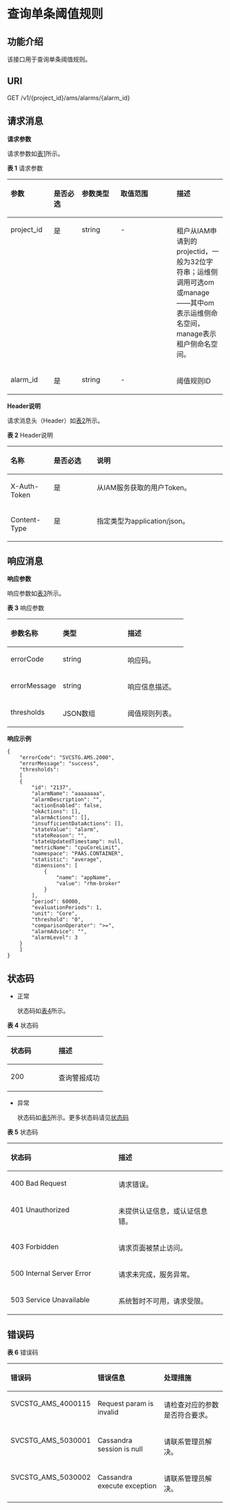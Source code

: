 # 查询单条阈值规则<a name="ZH-CN_TOPIC_0096010432"></a>

## 功能介绍<a name="section51399305"></a>

该接口用于查询单条阈值规则。

## URI<a name="section59940568"></a>

GET /v1/\{project\_id\}/ams/alarms/\{alarm\_id\}

## 请求消息<a name="section2594204"></a>

**请求参数**

请求参数如[表1](#d0e3305)所示。

**表 1**  请求参数

<a name="d0e3305"></a>
<table><thead align="left"><tr id="row19042640"><th class="cellrowborder" valign="top" width="20%" id="mcps1.2.6.1.1"><p id="p66058841"><a name="p66058841"></a><a name="p66058841"></a>参数</p>
</th>
<th class="cellrowborder" valign="top" width="13%" id="mcps1.2.6.1.2"><p id="p49165866"><a name="p49165866"></a><a name="p49165866"></a>是否必选</p>
</th>
<th class="cellrowborder" valign="top" width="18%" id="mcps1.2.6.1.3"><p id="p23012204"><a name="p23012204"></a><a name="p23012204"></a>参数类型</p>
</th>
<th class="cellrowborder" valign="top" width="26%" id="mcps1.2.6.1.4"><p id="p52049222"><a name="p52049222"></a><a name="p52049222"></a>取值范围</p>
</th>
<th class="cellrowborder" valign="top" width="23%" id="mcps1.2.6.1.5"><p id="p55237473"><a name="p55237473"></a><a name="p55237473"></a>描述</p>
</th>
</tr>
</thead>
<tbody><tr id="row45050341"><td class="cellrowborder" valign="top" width="20%" headers="mcps1.2.6.1.1 "><p id="p25198968"><a name="p25198968"></a><a name="p25198968"></a>project_id</p>
</td>
<td class="cellrowborder" valign="top" width="13%" headers="mcps1.2.6.1.2 "><p id="p27850565"><a name="p27850565"></a><a name="p27850565"></a>是</p>
</td>
<td class="cellrowborder" valign="top" width="18%" headers="mcps1.2.6.1.3 "><p id="p41303282"><a name="p41303282"></a><a name="p41303282"></a>string</p>
</td>
<td class="cellrowborder" valign="top" width="26%" headers="mcps1.2.6.1.4 "><p id="p57231527"><a name="p57231527"></a><a name="p57231527"></a>-</p>
</td>
<td class="cellrowborder" valign="top" width="23%" headers="mcps1.2.6.1.5 "><p id="p5242125"><a name="p5242125"></a><a name="p5242125"></a>租户从IAM申请到的projectid，一般为32位字符串；运维侧调用可选om或manage——其中om表示运维侧命名空间，manage表示租户侧命名空间。</p>
</td>
</tr>
<tr id="row47179130"><td class="cellrowborder" valign="top" width="20%" headers="mcps1.2.6.1.1 "><p id="p63413163"><a name="p63413163"></a><a name="p63413163"></a>alarm_id</p>
</td>
<td class="cellrowborder" valign="top" width="13%" headers="mcps1.2.6.1.2 "><p id="p36192610"><a name="p36192610"></a><a name="p36192610"></a>是</p>
</td>
<td class="cellrowborder" valign="top" width="18%" headers="mcps1.2.6.1.3 "><p id="p45920260"><a name="p45920260"></a><a name="p45920260"></a>string</p>
</td>
<td class="cellrowborder" valign="top" width="26%" headers="mcps1.2.6.1.4 "><p id="p28553595"><a name="p28553595"></a><a name="p28553595"></a>-</p>
</td>
<td class="cellrowborder" valign="top" width="23%" headers="mcps1.2.6.1.5 "><p id="p31139887"><a name="p31139887"></a><a name="p31139887"></a>阈值规则ID</p>
</td>
</tr>
</tbody>
</table>

**Header说明**

请求消息头（Header）如[表2](#table17428844137)所示。

**表 2**  Header说明

<a name="table17428844137"></a>
<table><thead align="left"><tr id="row1542824171318"><th class="cellrowborder" valign="top" width="20%" id="mcps1.2.4.1.1"><p id="p18428241134"><a name="p18428241134"></a><a name="p18428241134"></a>名称</p>
</th>
<th class="cellrowborder" valign="top" width="20%" id="mcps1.2.4.1.2"><p id="p1142819412139"><a name="p1142819412139"></a><a name="p1142819412139"></a>是否必选</p>
</th>
<th class="cellrowborder" valign="top" width="60%" id="mcps1.2.4.1.3"><p id="p1742816441311"><a name="p1742816441311"></a><a name="p1742816441311"></a>说明</p>
</th>
</tr>
</thead>
<tbody><tr id="row1942834191319"><td class="cellrowborder" valign="top" width="20%" headers="mcps1.2.4.1.1 "><p id="p166451516193818"><a name="p166451516193818"></a><a name="p166451516193818"></a>X-Auth-Token</p>
</td>
<td class="cellrowborder" valign="top" width="20%" headers="mcps1.2.4.1.2 "><p id="p464591643812"><a name="p464591643812"></a><a name="p464591643812"></a>是</p>
</td>
<td class="cellrowborder" valign="top" width="60%" headers="mcps1.2.4.1.3 "><p id="p156451416173813"><a name="p156451416173813"></a><a name="p156451416173813"></a>从IAM服务获取的用户Token。</p>
</td>
</tr>
<tr id="row2428124181313"><td class="cellrowborder" valign="top" width="20%" headers="mcps1.2.4.1.1 "><p id="p464641619384"><a name="p464641619384"></a><a name="p464641619384"></a>Content-Type</p>
</td>
<td class="cellrowborder" valign="top" width="20%" headers="mcps1.2.4.1.2 "><p id="p464631663813"><a name="p464631663813"></a><a name="p464631663813"></a>是</p>
</td>
<td class="cellrowborder" valign="top" width="60%" headers="mcps1.2.4.1.3 "><p id="p1464691683810"><a name="p1464691683810"></a><a name="p1464691683810"></a>指定类型为application/json。</p>
</td>
</tr>
</tbody>
</table>

## 响应消息<a name="section23347838"></a>

**响应参数**

响应参数如[表3](#d0e3376)所示。

**表 3**  响应参数

<a name="d0e3376"></a>
<table><thead align="left"><tr id="row3122427"><th class="cellrowborder" valign="top" width="29.592959295929592%" id="mcps1.2.4.1.1"><p id="p51590031"><a name="p51590031"></a><a name="p51590031"></a>参数名称</p>
</th>
<th class="cellrowborder" valign="top" width="36.733673367336735%" id="mcps1.2.4.1.2"><p id="p18043012"><a name="p18043012"></a><a name="p18043012"></a>类型</p>
</th>
<th class="cellrowborder" valign="top" width="33.673367336733676%" id="mcps1.2.4.1.3"><p id="p52197890"><a name="p52197890"></a><a name="p52197890"></a>描述</p>
</th>
</tr>
</thead>
<tbody><tr id="row170672"><td class="cellrowborder" valign="top" width="29.592959295929592%" headers="mcps1.2.4.1.1 "><p id="p13824438"><a name="p13824438"></a><a name="p13824438"></a>errorCode</p>
</td>
<td class="cellrowborder" valign="top" width="36.733673367336735%" headers="mcps1.2.4.1.2 "><p id="p46037693"><a name="p46037693"></a><a name="p46037693"></a>string</p>
</td>
<td class="cellrowborder" valign="top" width="33.673367336733676%" headers="mcps1.2.4.1.3 "><p id="p38065644"><a name="p38065644"></a><a name="p38065644"></a>响应码。</p>
</td>
</tr>
<tr id="row7046483"><td class="cellrowborder" valign="top" width="29.592959295929592%" headers="mcps1.2.4.1.1 "><p id="p33894226"><a name="p33894226"></a><a name="p33894226"></a>errorMessage</p>
</td>
<td class="cellrowborder" valign="top" width="36.733673367336735%" headers="mcps1.2.4.1.2 "><p id="p61077774"><a name="p61077774"></a><a name="p61077774"></a>string</p>
</td>
<td class="cellrowborder" valign="top" width="33.673367336733676%" headers="mcps1.2.4.1.3 "><p id="p48352622"><a name="p48352622"></a><a name="p48352622"></a>响应信息描述。</p>
</td>
</tr>
<tr id="row32520415"><td class="cellrowborder" valign="top" width="29.592959295929592%" headers="mcps1.2.4.1.1 "><p id="p16907953"><a name="p16907953"></a><a name="p16907953"></a>thresholds</p>
</td>
<td class="cellrowborder" valign="top" width="36.733673367336735%" headers="mcps1.2.4.1.2 "><p id="p27366939"><a name="p27366939"></a><a name="p27366939"></a>JSON数组</p>
</td>
<td class="cellrowborder" valign="top" width="33.673367336733676%" headers="mcps1.2.4.1.3 "><p id="p2129606"><a name="p2129606"></a><a name="p2129606"></a>阈值规则列表。</p>
</td>
</tr>
</tbody>
</table>

**响应示例**

```
{ 
    "errorCode": "SVCSTG.AMS.2000", 
    "errorMessage": "success", 
    "thresholds":  
    [ 
    { 
        "id": "2137", 
        "alarmName": "aaaaaaaa", 
        "alarmDescription": "", 
        "actionEnabled": false, 
        "okActions": [], 
        "alarmActions": [], 
        "insufficientDataActions": [], 
        "stateValue": "alarm", 
        "stateReason": "", 
        "stateUpdatedTimestamp": null, 
        "metricName": "cpuCoreLimit", 
        "namespace": "PAAS.CONTAINER", 
        "statistic": "average", 
        "dimensions": [ 
            { 
                "name": "appName", 
                "value": "rhm-broker" 
            } 
        ], 
        "period": 60000, 
        "evaluationPeriods": 1, 
        "unit": "Core", 
        "threshold": "0", 
        "comparisonOperator": ">=", 
        "alarmAdvice": "", 
        "alarmLevel": 3 
    } 
    ] 
}
```

## 状态码<a name="section8803951"></a>

-   正常

    状态码如[表4](#d0e3441)所示。


**表 4**  状态码

<a name="d0e3441"></a>
<table><thead align="left"><tr id="row24057013"><th class="cellrowborder" valign="top" width="50%" id="mcps1.2.3.1.1"><p id="p2461040"><a name="p2461040"></a><a name="p2461040"></a>状态码</p>
</th>
<th class="cellrowborder" valign="top" width="50%" id="mcps1.2.3.1.2"><p id="p65126527"><a name="p65126527"></a><a name="p65126527"></a>描述</p>
</th>
</tr>
</thead>
<tbody><tr id="row40757323"><td class="cellrowborder" valign="top" width="50%" headers="mcps1.2.3.1.1 "><p id="p13008827"><a name="p13008827"></a><a name="p13008827"></a>200</p>
</td>
<td class="cellrowborder" valign="top" width="50%" headers="mcps1.2.3.1.2 "><p id="p47082039"><a name="p47082039"></a><a name="p47082039"></a>查询警报成功</p>
</td>
</tr>
</tbody>
</table>

-   异常

    状态码如[表5](#d0e3470)所示。更多状态码请见[状态码](状态码.md)


**表 5**  状态码

<a name="d0e3470"></a>
<table><thead align="left"><tr id="row56617839"><th class="cellrowborder" valign="top" width="50%" id="mcps1.2.3.1.1"><p id="p22642236"><a name="p22642236"></a><a name="p22642236"></a>状态码</p>
</th>
<th class="cellrowborder" valign="top" width="50%" id="mcps1.2.3.1.2"><p id="p22081809"><a name="p22081809"></a><a name="p22081809"></a>描述</p>
</th>
</tr>
</thead>
<tbody><tr id="row43796119"><td class="cellrowborder" valign="top" width="50%" headers="mcps1.2.3.1.1 "><p id="p57824757"><a name="p57824757"></a><a name="p57824757"></a>400 Bad Request</p>
</td>
<td class="cellrowborder" valign="top" width="50%" headers="mcps1.2.3.1.2 "><p id="p53293780"><a name="p53293780"></a><a name="p53293780"></a>请求错误。</p>
</td>
</tr>
<tr id="row9881980"><td class="cellrowborder" valign="top" width="50%" headers="mcps1.2.3.1.1 "><p id="p62242878"><a name="p62242878"></a><a name="p62242878"></a>401 Unauthorized</p>
</td>
<td class="cellrowborder" valign="top" width="50%" headers="mcps1.2.3.1.2 "><p id="p8508373"><a name="p8508373"></a><a name="p8508373"></a>未提供认证信息，或认证信息错。</p>
</td>
</tr>
<tr id="row9466500"><td class="cellrowborder" valign="top" width="50%" headers="mcps1.2.3.1.1 "><p id="p28589045"><a name="p28589045"></a><a name="p28589045"></a>403 Forbidden</p>
</td>
<td class="cellrowborder" valign="top" width="50%" headers="mcps1.2.3.1.2 "><p id="p34011310"><a name="p34011310"></a><a name="p34011310"></a>请求页面被禁止访问。</p>
</td>
</tr>
<tr id="row37666342"><td class="cellrowborder" valign="top" width="50%" headers="mcps1.2.3.1.1 "><p id="p31074847"><a name="p31074847"></a><a name="p31074847"></a>500 Internal Server Error</p>
</td>
<td class="cellrowborder" valign="top" width="50%" headers="mcps1.2.3.1.2 "><p id="p34034677"><a name="p34034677"></a><a name="p34034677"></a>请求未完成，服务异常。</p>
</td>
</tr>
<tr id="row37876638"><td class="cellrowborder" valign="top" width="50%" headers="mcps1.2.3.1.1 "><p id="p48108809"><a name="p48108809"></a><a name="p48108809"></a>503 Service Unavailable</p>
</td>
<td class="cellrowborder" valign="top" width="50%" headers="mcps1.2.3.1.2 "><p id="p4499461"><a name="p4499461"></a><a name="p4499461"></a>系统暂时不可用，请求受限。</p>
</td>
</tr>
</tbody>
</table>

## 错误码<a name="section180881121217"></a>

**表 6**  错误码

<a name="table4880211161220"></a>
<table><thead align="left"><tr id="row58767117124"><th class="cellrowborder" valign="top" width="33.333333333333336%" id="mcps1.2.4.1.1"><p id="p1287611131219"><a name="p1287611131219"></a><a name="p1287611131219"></a>错误码</p>
</th>
<th class="cellrowborder" valign="top" width="33.333333333333336%" id="mcps1.2.4.1.2"><p id="p14876141115124"><a name="p14876141115124"></a><a name="p14876141115124"></a>错误信息</p>
</th>
<th class="cellrowborder" valign="top" width="33.333333333333336%" id="mcps1.2.4.1.3"><p id="p1687631110123"><a name="p1687631110123"></a><a name="p1687631110123"></a>处理措施</p>
</th>
</tr>
</thead>
<tbody><tr id="row1687961171220"><td class="cellrowborder" valign="top" width="33.333333333333336%" headers="mcps1.2.4.1.1 "><p id="p20954103981711"><a name="p20954103981711"></a><a name="p20954103981711"></a>SVCSTG_AMS_4000115</p>
</td>
<td class="cellrowborder" valign="top" width="33.333333333333336%" headers="mcps1.2.4.1.2 "><p id="p29541539201713"><a name="p29541539201713"></a><a name="p29541539201713"></a>Request param is invalid</p>
</td>
<td class="cellrowborder" valign="top" width="33.333333333333336%" headers="mcps1.2.4.1.3 "><p id="p7954113941718"><a name="p7954113941718"></a><a name="p7954113941718"></a>请检查对应的参数是否符合要求。</p>
</td>
</tr>
<tr id="row16880411161212"><td class="cellrowborder" valign="top" width="33.333333333333336%" headers="mcps1.2.4.1.1 "><p id="p495453931711"><a name="p495453931711"></a><a name="p495453931711"></a>SVCSTG_AMS_5030001</p>
</td>
<td class="cellrowborder" valign="top" width="33.333333333333336%" headers="mcps1.2.4.1.2 "><p id="p1954163918177"><a name="p1954163918177"></a><a name="p1954163918177"></a>Cassandra session is null</p>
</td>
<td class="cellrowborder" valign="top" width="33.333333333333336%" headers="mcps1.2.4.1.3 "><p id="p79541039101711"><a name="p79541039101711"></a><a name="p79541039101711"></a>请联系管理员解决。</p>
</td>
</tr>
<tr id="row199791311201315"><td class="cellrowborder" valign="top" width="33.333333333333336%" headers="mcps1.2.4.1.1 "><p id="p2954133991712"><a name="p2954133991712"></a><a name="p2954133991712"></a>SVCSTG_AMS_5030002</p>
</td>
<td class="cellrowborder" valign="top" width="33.333333333333336%" headers="mcps1.2.4.1.2 "><p id="p5954183918174"><a name="p5954183918174"></a><a name="p5954183918174"></a>Cassandra execute exception</p>
</td>
<td class="cellrowborder" valign="top" width="33.333333333333336%" headers="mcps1.2.4.1.3 "><p id="p16954183941711"><a name="p16954183941711"></a><a name="p16954183941711"></a>请联系管理员解决。</p>
</td>
</tr>
</tbody>
</table>

